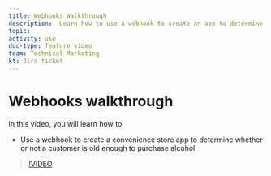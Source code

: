 ```yaml
---
title: Webhooks Walkthrough
description:  Learn how to use a webhook to create an app to determine whether or not a customer is old enough to purchase alcohol, all in [!DNL Adobe Workfront Fusion].
topic: 
activity: use
doc-type: feature video
team: Technical Marketing
kt: Jira ticket 
---
```

# Webhooks walkthrough

In this video, you will learn how to:

* Use a webhook to create a convenience store app to determine whether or not a customer is old enough to purchase alcohol

>[!VIDEO](https://video.tv.adobe.com/v/335292/?quality=12)
